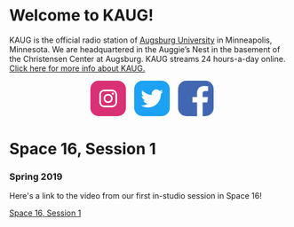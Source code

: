 # Welcome to KAUG!
KAUG is the official radio station of [Augsburg University](https://www.augsburg.edu/) in Minneapolis, Minnesota. We are headquartered in the Auggie’s Nest in the basement of the Christensen Center at Augsburg. KAUG streams 24 hours-a-day online.  <a href="about">Click here for more info about KAUG.</a>
<center><a href="https://www.instagram.com/kaugradio" style="display:inline-block;width:84px"><img width="64px" style="display:block;border-radius:15px;margin:0px;padding:0px;" src="res/instagram.png"></a><a href="https://twitter.com/RadioKAUG" style="display:inline-block;width:84px"><img width="64px" style="border-radius:15px;margin:0px;padding:0px;margin-right:10px" src="res/twitter.svg"><a href="https://www.facebook.com/kaugradio" style="display:inline-block;width:64px"><img width="64px" style="border-radius:15px;margin:0px;padding:0px;margin-right:10px" src="res/facebook.svg"></a></center>

# Space 16, Session 1
### Spring 2019
Here's a link to the video from our first in-studio session in Space 16!

<a href="https://drive.google.com/file/d/1zML89VGzQYyg0w38km-BylwwunVCb5j0/view?usp=sharing">Space 16, Session 1</a>
